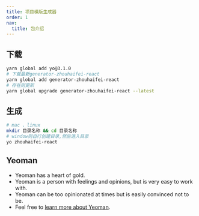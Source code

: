 ```yaml
---
title: 项目模版生成器
order: 1
nav:
  title: 包介绍
---
```


## 下载

```bash
yarn global add yo@3.1.0
# 下载最新generator-zhouhaifei-react
yarn global add generator-zhouhaifei-react
# 存在则更新
yarn global upgrade generator-zhouhaifei-react --latest
```

## 生成

```bash
# mac 、linux
mkdir 目录名称 && cd 目录名称
# window则自行创建目录,然后进入目录
yo zhouhaifei-react
```

## Yeoman

- Yeoman has a heart of gold.
- Yeoman is a person with feelings and opinions, but is very easy to work with.
- Yeoman can be too opinionated at times but is easily convinced not to be.
- Feel free to [learn more about Yeoman](http://yeoman.io/).

